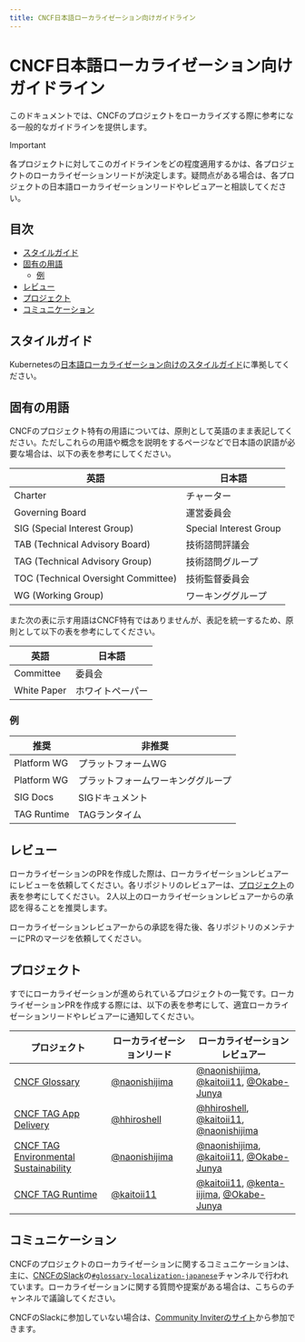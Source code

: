 ```yaml
---
title: CNCF日本語ローカライゼーション向けガイドライン
---
```


# CNCF日本語ローカライゼーション向けガイドライン

このドキュメントでは、CNCFのプロジェクトをローカライズする際に参考になる一般的なガイドラインを提供します。

> [!IMPORTANT]
> 各プロジェクトに対してこのガイドラインをどの程度適用するかは、各プロジェクトのローカライゼーションリードが決定します。疑問点がある場合は、各プロジェクトの日本語ローカライゼーションリードやレビュアーと相談してください。

## 目次

- [スタイルガイド](?no-link-check#スタイルガイド)
- [固有の用語](?no-link-check#固有の用語)
  - [例](?no-link-check#例)
- [レビュー](?no-link-check#レビュー)
- [プロジェクト](?no-link-check#プロジェクト)
- [コミュニケーション](?no-link-check#コミュニケーション)

## スタイルガイド

Kubernetesの[日本語ローカライゼーション向けのスタイルガイド](https://kubernetes.io/ja/docs/contribute/localization/#style-guide)に準拠してください。

## 固有の用語

CNCFのプロジェクト特有の用語については、原則として英語のまま表記してください。ただしこれらの用語や概念を説明をするページなどで日本語の訳語が必要な場合は、以下の表を参考にしてください。

| 英語 | 日本語 |
| --- | --- |
| Charter | チャーター |
| Governing Board | 運営委員会 |
| SIG (Special Interest Group) | Special Interest Group |
| TAB (Technical Advisory Board) | 技術諮問評議会 |
| TAG (Technical Advisory Group) | 技術諮問グループ |
| TOC (Technical Oversight Committee) | 技術監督委員会 |
| WG (Working Group) | ワーキンググループ |

また次の表に示す用語はCNCF特有ではありませんが、表記を統一するため、原則として以下の表を参考にしてください。

| 英語 | 日本語 |
| --- | --- |
| Committee | 委員会 |
| White Paper | ホワイトペーパー |

### 例

| 推奨 | 非推奨 |
| --- | --- |
| Platform WG | プラットフォームWG |
| Platform WG | プラットフォームワーキンググループ |
| SIG Docs | SIGドキュメント |
| TAG Runtime | TAGランタイム |

## レビュー

ローカライゼーションのPRを作成した際は、ローカライゼーションレビュアーにレビューを依頼してください。各リポジトリのレビュアーは、[プロジェクト](?no-link-check#プロジェクト)の表を参考にしてください。
2人以上のローカライゼーションレビュアーからの承認を得ることを推奨します。

ローカライゼーションレビュアーからの承認を得た後、各リポジトリのメンテナーにPRのマージを依頼してください。

## プロジェクト

すでにローカライゼーションが進められているプロジェクトの一覧です。ローカライゼーションPRを作成する際には、以下の表を参考にして、適宜ローカライゼーションリードやレビュアーに通知してください。

| プロジェクト | ローカライゼーションリード | ローカライゼーションレビュアー |
| --- | --- | --- |
| [CNCF Glossary](https://github.com/cncf/glossary) | [@naonishijima](https://github.com/naonishijima) | [@naonishijima](https://github.com/naonishijima), [@kaitoii11](https://github.com/kaitoii11), [@Okabe-Junya](https://github.com/Okabe-Junya) |
| [CNCF TAG App Delivery](https://github.com/cncf/tag-app-delivery) | [@hhiroshell](https://github.com/hhiroshell) | [@hhiroshell](https://github.com/hhiroshell), [@kaitoii11](https://github.com/kaitoii11), [@naonishijima](https://github.com/naonishijima) |
| [CNCF TAG Environmental Sustainability](https://github.com/cncf/tag-env-sustainability) | [@naonishijima](https://github.com/naonishijima) | [@naonishijima](https://github.com/naonishijima), [@kaitoii11](https://github.com/kaitoii11), [@Okabe-Junya](https://github.com/Okabe-Junya) |
| [CNCF TAG Runtime](https://github.com/cncf/tag-runtime) | [@kaitoii11](https://github.com/kaitoii11) | [@kaitoii11](https://github.com/kaitoii11), [@kenta-iijima](https://github.com/kenta-iijima), [@Okabe-Junya](https://github.com/Okabe-Junya) |

## コミュニケーション

CNCFのプロジェクトのローカライゼーションに関するコミュニケーションは、主に、[CNCFのSlack](https://cloud-native.slack.com)の[`#glossary-localization-japanese`](https://cloud-native.slack.com/archives/C057F81GFUG)チャンネルで行われています。ローカライゼーションに関する質問や提案がある場合は、こちらのチャンネルで議論してください。

CNCFのSlackに参加していない場合は、[Community Inviterのサイト](https://slack.cncf.io)から参加できます。

